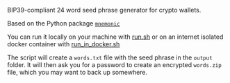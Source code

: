 BIP39-compliant 24 word seed phrase generator for crypto wallets.

Based on the Python package [`mnemonic`](https://github.com/trezor/python-mnemonic)

You can run it locally on your machine with [run.sh](run_locally.sh)
or on an internet isolated docker container with [run_in_docker.sh](run_in_docker.sh)

The script will create a `words.txt` file with the seed phrase in the `output` folder.
It will then ask you for a password to create an encrypted `words.zip` file, which you may want to back up somewhere.
